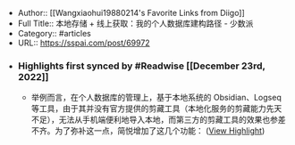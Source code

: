 - Author:: [[Wangxiaohui19880214's Favorite Links from Diigo]]
- Full Title:: 本地存储 + 线上获取：我的个人数据库建构路径 - 少数派
- Category:: #articles
- URL:: https://sspai.com/post/69972
- ### Highlights first synced by #Readwise [[December 23rd, 2022]]
    - 举例而言，在个人数据库的管理上，基于本地系统的 Obsidian、Logseq 等工具，由于其并没有官方提供的剪藏工具（本地化服务的剪藏能力先天不足），无法从手机端便利地导入本地，而第三方的剪藏工具的效果也参差不齐。为了弥补这一点，简悦增加了这几个功能： ([View Highlight](https://read.readwise.io/read/01gmydt4aazwsvcyntfhhdrjcf))
